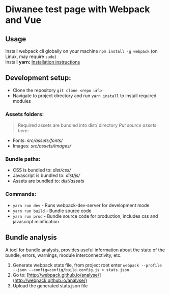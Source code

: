 # Diwanee test page with Webpack and Vue

## Usage
Install webpack cli globally on your machine ```npm install -g webpack``` (on Linux, may require ```sudo```)  
Install **yarn:** [Installation instructions](https://yarnpkg.com/en/docs/install)

## Development setup:
* Clone the repository ```git clone <repo url>```
* Navigate to project directory and run ```yarn install``` to install required modules

### Assets folders:
> Required assets are bundled into dist/ directory
*Put source assets here:*
* Fonts: *src/assets/fonts/*
* Images: *src/assets/images/*

### Bundle paths:
* CSS is bundled to: *dist/css/*
* Javascript is bundled to: *dist/js/*
* Assets are bundled to: *dist/assets*

### Commands:
* ```yarn run dev``` - Runs webpack-dev-server for development mode
* ```yarn run build``` - Bundle source code
* ```yarn run prod``` - Bundle source code for production, includes css and javascript minification

## Bundle analysis
A tool for bundle analysis, provides useful information about the state of the bundle, errors, warnings, module interconnectivity, etc.

1. Generate webpack stats file, from project root enter ```webpack --profile --json --config=config/build.config.js > stats.json```
2. Go to: [http://webpack.github.io/analyse/](http://webpack.github.io/analyse/)
3. Upload the generated stats.json file
